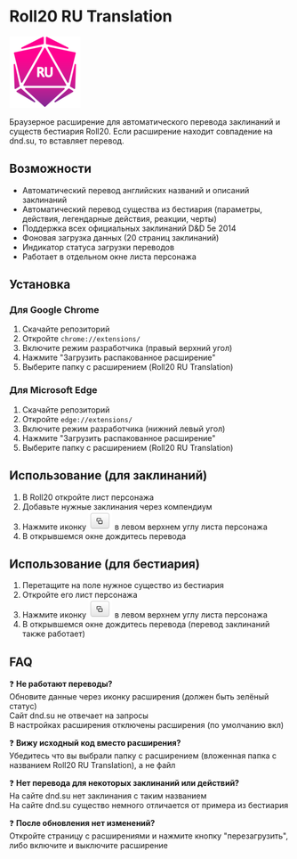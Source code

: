 # Roll20 RU Translation

![Логотип расширения](https://github.com/eidzokumakura/roll20_ru_translation/blob/main/Roll20%20RU%20Translation/logo/logo128x128.png)

Браузерное расширение для автоматического перевода заклинаний и существ бестиария Roll20.
Если расширение находит совпадение на dnd.su, то вставляет перевод.

## Возможности

- Автоматический перевод английских названий и описаний заклинаний
- Автоматический перевод существа из бестиария (параметры, действия, легендарные действия, реакции, черты)
- Поддержка всех официальных заклинаний D&D 5e 2014
- Фоновая загрузка данных (20 страниц заклинаний)
- Индикатор статуса загрузки переводов
- Работает в отдельном окне листа персонажа

## Установка

### Для Google Chrome
1. Скачайте репозиторий
2. Откройте `chrome://extensions/`
3. Включите режим разработчика (правый верхний угол)
4. Нажмите "Загрузить распакованное расширение"
5. Выберите папку с расширением (Roll20 RU Translation)

### Для Microsoft Edge
1. Скачайте репозиторий
2. Откройте `edge://extensions/`
3. Включите режим разработчика (нижний левый угол)
4. Нажмите "Загрузить распакованное расширение"
5. Выберите папку с расширением (Roll20 RU Translation)

## Использование (для заклинаний)

1. В Roll20 откройте лист персонажа
2. Добавьте нужные заклинания через компендиум
3. Нажмите иконку ![Кнопка](https://github.com/eidzokumakura/roll20_ru_translation/blob/main/Roll20%20RU%20Translation/popout-icon.png) в левом верхнем углу листа персонажа
4. В открывшемся окне дождитесь перевода

## Использование (для бестиария)

1. Перетащите на поле нужное существо из бестиария
2. Откройте его лист персонажа
3. Нажмите иконку ![Кнопка](https://github.com/eidzokumakura/roll20_ru_translation/blob/main/Roll20%20RU%20Translation/popout-icon.png) в левом верхнем углу листа персонажа
4. В открывшемся окне дождитесь перевода (перевод заклинаний также работает)



## FAQ

❓ **Не работают переводы?**  
Обновите данные через иконку расширения (должен быть зелёный статус)<br>
Сайт dnd.su не отвечает на запросы<br>
В настройках расширения отключены расширения (по умолчанию вкл)

❓ **Вижу исходный код вместо расширения?**  
Убедитесь что вы выбрали папку с расширением (вложенная папка с названием Roll20 RU Translation), а не файл

❓ **Нет перевода для некоторых заклинаний или действий?**  
На сайте dnd.su нет заклинания с таким названием<br>
На сайте dnd.su существо немного отличается от примера из бестиария

❓ **После обновления нет изменений?**  
Откройте страницу с расширениями и нажмите кнопку "перезагрузить", либо включите и выключите расширение
